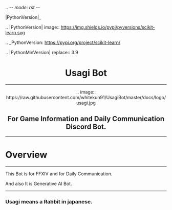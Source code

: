 .. -*- mode: rst -*-

|PythonVersion|_

.. |PythonVersion| image:: https://img.shields.io/pypi/pyversions/scikit-learn.svg

.. _PythonVersion: https://pypi.org/project/scikit-learn/

.. |PythonMinVersion| replace:: 3.9




# <center> Usagi Bot </center>


------------


<center> .. image:: https://raw.githubusercontent.com/whitekun91/UsagiBot/master/docs/logo/usagi.jpg </center>

## <center> For Game Information and Daily Communication Discord Bot. </center>


------------

# Overview

------------


This Bot is for FFXIV and for Daily Communication.

And also It is Generative AI Bot.



------------


### Usagi means a Rabbit in japanese.


